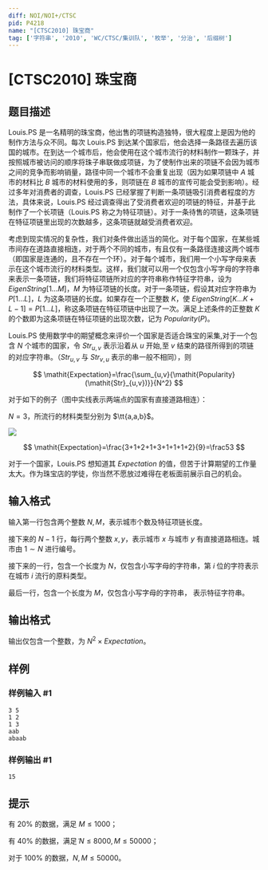 ```yaml
---
diff: NOI/NOI+/CTSC
pid: P4218
name: "[CTSC2010] 珠宝商"
tag: ['字符串', '2010', 'WC/CTSC/集训队', '枚举', '分治', '后缀树']
---
```

# [CTSC2010] 珠宝商
## 题目描述

Louis.PS 是一名精明的珠宝商，他出售的项链构造独特，很大程度上是因为他的制作方法与众不同。每次 Louis.PS 到达某个国家后，他会选择一条路径去遍历该国的城市。在到达一个城市后，他会使用在这个城市流行的材料制作一颗珠子，并按照城市被访问的顺序将珠子串联做成项链，为了使制作出来的项链不会因为城市之间的竞争而影响销量，路径中同一个城市不会重复出现（因为如果项链中 $A$ 城市的材料比 $B$ 城市的材料使用的多，则项链在 $B$ 城市的宣传可能会受到影响）。经过多年对消费者的调查，Louis.PS 已经掌握了判断一条项链吸引消费者程度的方法，具体来说，Louis.PS 经过调查得出了受消费者欢迎的项链的特征，并基于此制作了一个长项链（Louis.PS 称之为特征项链）。对于一条待售的项链，这条项链在特征项链里出现的次数越多，这条项链就越受消费者欢迎。

考虑到现实情况的复杂性，我们对条件做出适当的简化。对于每个国家，在某些城市间存在道路直接相连，对于两个不同的城市，有且仅有一条路径连接这两个城市（即国家是连通的，且不存在一个环）。对于每个城市，我们用一个小写字母来表示在这个城市流行的材料类型。这样，我们就可以用一个仅包含小写字母的字符串来表示一条项链，我们将特征项链所对应的字符串称作特征字符串，设为 $\mathit{EigenString}[1\ldots M]$，$M$ 为特征项链的长度。对于一条项链，假设其对应字符串为 $P[1\ldots L]$，$L$ 为这条项链的长度。如果存在一个正整数 $K$，使 $\mathit{EigenString}[K\ldots K+L-1]=P[1\ldots L]$，称这条项链在特征项链中出现了一次。满足上述条件的正整数 $K$ 的个数即为这条项链在特征项链的出现次数，记为 $\mathit{Popularity}(P)$。

Louis.PS 使用数学中的期望概念来评价一个国家是否适合珠宝的采集,对于一个包含 $N$ 个城市的国家，令 $\mathit{Str}_{u,v}$ 表示沿着从 $u$ 开始,至 $v$ 结束的路径所得到的项链的对应字符串。（$\mathit{Str}_{u,v}$ 与 $\mathit{Str}_{v,u}$ 表示的串一般不相同），则

$$
\mathit{Expectation}=\frac{\sum_{u,v}{\mathit{Popularity}(\mathit{Str}_{u,v})}}{N^2}
$$

对于如下的例子（图中实线表示两端点的国家有直接道路相连）：

$N=3$，所流行的材料类型分别为 $\tt{a,a,b}$。

![](https://cdn.luogu.com.cn/upload/image_hosting/9zkwho64.png)

$$
\mathit{Expectation}=\frac{3+1+2+1+3+1+1+1+2}{9}=\frac53
$$

对于一个国家，Louis.PS 想知道其 $\mathit{Expectation}$ 的值，但苦于计算期望的工作量太大。作为珠宝店的学徒，你当然不愿放过难得在老板面前展示自己的机会。
## 输入格式

输入第一行包含两个整数 $N,M$，表示城市个数及特征项链长度。

接下来的 $N-1$ 行，每行两个整数 $x,y$，表示城市 $x$ 与城市 $y$ 有直接道路相连。城市由 $1\sim N$ 进行编号。

接下来的一行，包含一个长度为 $N$，仅包含小写字母的字符串，第 $i$ 位的字符表示在城市 $i$ 流行的原料类型。

最后一行，包含一个长度为 $M$，仅包含小写字母的字符串， 表示特征字符串。
## 输出格式

输出仅包含一个整数，为 $N^2\times\mathit{Expectation}$。
## 样例

### 样例输入 #1
```
3 5
1 2
1 3
aab
abaab
```
### 样例输出 #1
```
15
```
## 提示

有 $20\%$ 的数据，满足 $M \leq 1000$；

有 $40\%$ 的数据，满足ܰ $N \leq 8000, M \leq 50000$；

对于 $100\%$ 的数据，$N,M \leq 50000$。

